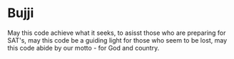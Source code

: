 # Bujji
May this code achieve what it seeks, to asisst those who are preparing for SAT's, may this code be a guiding light for those who seem to be lost, may this code abide by our motto - for God and country.



  
















































